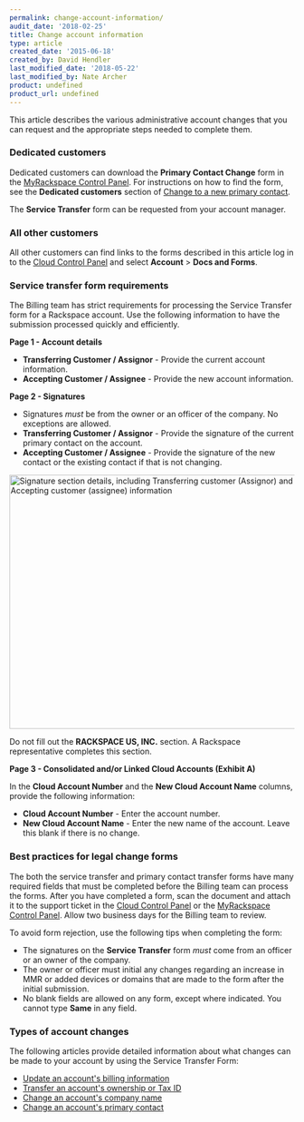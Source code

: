 ```yaml
---
permalink: change-account-information/
audit_date: '2018-02-25'
title: Change account information
type: article
created_date: '2015-06-18'
created_by: David Hendler
last_modified_date: '2018-05-22'
last_modified_by: Nate Archer
product: undefined
product_url: undefined
---
```


This article describes the various administrative account changes that you can request and the appropriate steps needed to complete them.

### Dedicated customers

Dedicated customers can download the **Primary Contact Change** form in the [MyRackspace Control Panel](https://my.rackspace.com). For instructions on how to find the form, see the **Dedicated customers** section of [Change to a new primary contact](/how-to/change-to-a-new-primary-contact).

The **Service Transfer** form can be requested from your account manager.

### All other customers

All other customers can find links to the forms described in this article log in to the [Cloud Control Panel](http://mycloud.rackspace.com) and select **Account** > **Docs and Forms**.

### Service transfer form requirements

The Billing team has strict requirements for processing the Service Transfer form for a Rackspace account. Use the following information to have the submission processed quickly and efficiently.

**Page 1 - Account details**

-   **Transferring Customer / Assignor** - Provide the current account information.
-   **Accepting Customer / Assignee** - Provide the new account information.

**Page 2 - Signatures**

-   Signatures *must* be from the owner or an officer of the company. No
    exceptions are allowed.
-   **Transferring Customer / Assignor** - Provide the signature of the
    current primary contact on the account.
-   **Accepting Customer / Assignee** - Provide the signature of the new
    contact or the existing contact if that is not changing.


<img src="{% asset_path general/change-account-information/change-account-2.jpg %}" alt="Signature section details, including Transferring customer (Assignor) and Accepting customer (assignee) information" width="567" height="448" />

Do not fill out the **RACKSPACE US, INC.** section. A Rackspace
representative completes this section.

**Page 3 - Consolidated and/or Linked Cloud Accounts (Exhibit A)**

In the **Cloud Account Number** and the **New Cloud Account Name** columns, provide the following information:
  -   **Cloud Account Number** - Enter the account number.
  -   **New Cloud Account Name** - Enter the new name of the account. Leave
        this blank if there is no change.

### Best practices for legal change forms

The both the service transfer and primary contact transfer forms have many required fields that must be
completed before the Billing team can process the forms. After you have
completed a form, scan the document and attach it to the support ticket
in the [Cloud Control Panel](http://mycloud.rackspace.com) or the [MyRackspace Control Panel](https://my.rackspace.com). Allow
two business days for the Billing team to review.

To avoid form rejection, use the following tips when completing the
form:

- The signatures on the **Service Transfer** form *must* come
  from an officer or an owner of the company.
- The owner or officer must initial any changes regarding an increase
  in MMR or added devices or domains that are made to the form after
  the initial submission.
- No blank fields are allowed on any form, except where indicated. You
  cannot type **Same** in any field.

### Types of account changes

The following articles provide detailed information about what changes can be made to your account by using the Service Transfer Form:

- [Update an account's billing information](/how-to/update-account-billing-information)
- [Transfer an account's ownership or Tax ID](/how-to/transfer-account-ownership-or-tax-id)
- [Change an account's company name](/how-to/change-account-company-name)
- [Change an account's primary contact](/how-to/change-to-new-primary-contact)
